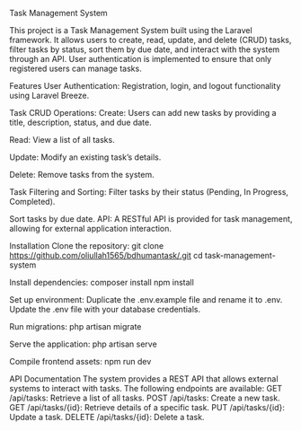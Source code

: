 Task Management System

This project is a Task Management System built using the Laravel framework. It allows users to create, read, update, and delete (CRUD) tasks, filter tasks by status, sort them by due date, and interact with the system through an API. User authentication is implemented to ensure that only registered users can manage tasks.

Features
User Authentication: Registration, login, and logout functionality using Laravel Breeze.

Task CRUD Operations:
Create: Users can add new tasks by providing a title, description, status, and due date.

Read: View a list of all tasks.

Update: Modify an existing task’s details.

Delete: Remove tasks from the system.

Task Filtering and Sorting:
Filter tasks by their status (Pending, In Progress, Completed).

Sort tasks by due date.
API: A RESTful API is provided for task management, allowing for external application interaction.




Installation
Clone the repository:
git clone https://github.com/oliullah1565/bdhumantask/.git
cd task-management-system

Install dependencies:
composer install
npm install

Set up environment:
Duplicate the .env.example file and rename it to .env.
Update the .env file with your database credentials.


Run migrations:
php artisan migrate

Serve the application:
php artisan serve

Compile frontend assets:
npm run dev



API Documentation
The system provides a REST API that allows external systems to interact with tasks. The following endpoints are available:
GET /api/tasks: Retrieve a list of all tasks.
POST /api/tasks: Create a new task.
GET /api/tasks/{id}: Retrieve details of a specific task.
PUT /api/tasks/{id}: Update a task.
DELETE /api/tasks/{id}: Delete a task.
